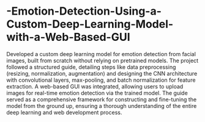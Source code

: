 # -Emotion-Detection-Using-a-Custom-Deep-Learning-Model-with-a-Web-Based-GUI
Developed a custom deep learning model for emotion detection from facial images, built from scratch without relying on pretrained models. The project followed a structured guide, detailing steps like data preprocessing (resizing, normalization, augmentation) and designing the CNN architecture with convolutional layers, max-pooling, and batch normalization for feature extraction. A web-based GUI was integrated, allowing users to upload images for real-time emotion detection via the trained model. The guide served as a comprehensive framework for constructing and fine-tuning the model from the ground up, ensuring a thorough understanding of the entire deep learning and web development process.
